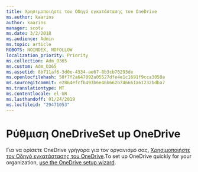 ```yaml
---
title: Χρησιμοποιήστε τον Οδηγό εγκατάστασης του OneDrive
ms.author: kaarins
author: kaarins
manager: scotv
ms.date: 3/2/2018
ms.audience: Admin
ms.topic: article
ROBOTS: NOINDEX, NOFOLLOW
localization_priority: Priority
ms.collection: Adm_O365
ms.custom: Adm_O365
ms.assetid: 8b711af6-3d0e-4334-ae67-8b3cb76293de
ms.openlocfilehash: 50f7f2a647092a05527dfe4e1c1691f9cca3050a
ms.sourcegitcommit: e2864efcfb493b6e46b662b746661a61232bdba7
ms.translationtype: MT
ms.contentlocale: el-GR
ms.lasthandoff: 01/24/2019
ms.locfileid: "29471053"
---
```

# <a name="set-up-onedrive"></a><span data-ttu-id="856d4-102">Ρύθμιση OneDrive</span><span class="sxs-lookup"><span data-stu-id="856d4-102">Set up OneDrive</span></span>

<span data-ttu-id="856d4-103">Για να ορίσετε OneDrive γρήγορα για τον οργανισμό σας, [Χρησιμοποιήστε τον Οδηγό εγκατάστασης του OneDrive](https://portal.office.com/onboarding/odfbquickstartguide).</span><span class="sxs-lookup"><span data-stu-id="856d4-103">To set up OneDrive quickly for your organization, [use the OneDrive setup wizard](https://portal.office.com/onboarding/odfbquickstartguide).</span></span>
  

